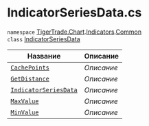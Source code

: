 
# IndicatorSeriesData.cs
`namespace` [TigerTrade.Chart](../../../../TigerTrade.Chart.md).[Indicators](../../../../TigerTrade.Chart/Indicators.md).[Common](../../../../TigerTrade.Chart/Indicators/Common.md)  
    `class` [IndicatorSeriesData](../IndicatorSeriesData.cs.md)

| Название | Описание |
| --- | --- |
| [`CachePoints`](./Методы/CachePoints.md) | *Описание* |
| [`GetDistance`](./Методы/GetDistance.md) | *Описание* |
| [`IndicatorSeriesData`](./Методы/IndicatorSeriesData.md) | *Описание* |
| [`MaxValue`](./Методы/MaxValue.md) | *Описание* |
| [`MinValue`](./Методы/MinValue.md) | *Описание* |
